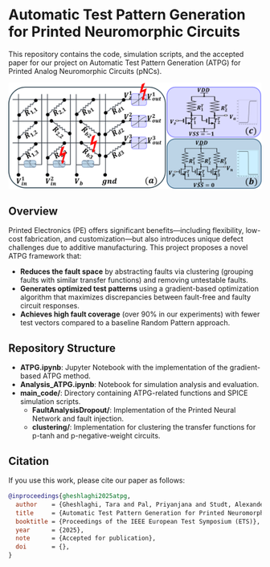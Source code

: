 # Automatic Test Pattern Generation for Printed Neuromorphic Circuits

This repository contains the code, simulation scripts, and the accepted paper for our project on Automatic Test Pattern Generation (ATPG) for Printed Analog Neuromorphic Circuits (pNCs).

![Overview illustration](./resources_document/faulty_primitive.png "Faulty Printed Layer")

## Overview

Printed Electronics (PE) offers significant benefits—including flexibility, low-cost fabrication, and customization—but also introduces unique defect challenges due to additive manufacturing. This project proposes a novel ATPG framework that:

- **Reduces the fault space** by abstracting faults via clustering (grouping faults with similar transfer functions) and removing untestable faults.
- **Generates optimized test patterns** using a gradient-based optimization algorithm that maximizes discrepancies between fault-free and faulty circuit responses.
- **Achieves high fault coverage** (over 90% in our experiments) with fewer test vectors compared to a baseline Random Pattern approach.

## Repository Structure

- **ATPG.ipynb**: Jupyter Notebook with the implementation of the gradient-based ATPG method.
- **Analysis_ATPG.ipynb**: Notebook for simulation analysis and evaluation.
- **main_code/**: Directory containing ATPG-related functions and SPICE simulation scripts.
  - **FaultAnalysisDropout/**: Implementation of the Printed Neural Network and fault injection.
  - **clustering/**: Implementation for clustering the transfer functions for p-tanh and p-negative-weight circuits.

## Citation

If you use this work, please cite our paper as follows:

```bibtex
@inproceedings{gheshlaghi2025atpg,
  author    = {Gheshlaghi, Tara and Pal, Priyanjana and Studt, Alexander and Hefenbrock, Michael and Beigl, Michael and Tahoori, Mehdi B.},
  title     = {Automatic Test Pattern Generation for Printed Neuromorphic Circuits},
  booktitle = {Proceedings of the IEEE European Test Symposium (ETS)},
  year      = {2025},
  note      = {Accepted for publication},
  doi       = {},
}
```
